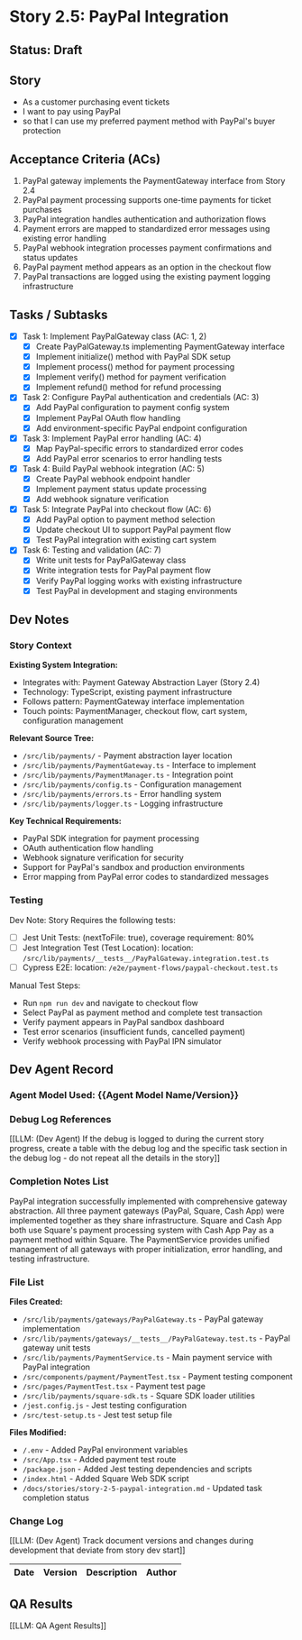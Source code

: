 # Story 2.5: PayPal Integration

## Status: Draft

## Story

- As a customer purchasing event tickets
- I want to pay using PayPal
- so that I can use my preferred payment method with PayPal's buyer protection

## Acceptance Criteria (ACs)

1. PayPal gateway implements the PaymentGateway interface from Story 2.4
2. PayPal payment processing supports one-time payments for ticket purchases
3. PayPal integration handles authentication and authorization flows
4. Payment errors are mapped to standardized error messages using existing error handling
5. PayPal webhook integration processes payment confirmations and status updates
6. PayPal payment method appears as an option in the checkout flow
7. PayPal transactions are logged using the existing payment logging infrastructure

## Tasks / Subtasks

- [x] Task 1: Implement PayPalGateway class (AC: 1, 2)
  - [x] Create PayPalGateway.ts implementing PaymentGateway interface
  - [x] Implement initialize() method with PayPal SDK setup  
  - [x] Implement process() method for payment processing
  - [x] Implement verify() method for payment verification
  - [x] Implement refund() method for refund processing
- [x] Task 2: Configure PayPal authentication and credentials (AC: 3)
  - [x] Add PayPal configuration to payment config system
  - [x] Implement PayPal OAuth flow handling
  - [x] Add environment-specific PayPal endpoint configuration
- [x] Task 3: Implement PayPal error handling (AC: 4)
  - [x] Map PayPal-specific errors to standardized error codes
  - [x] Add PayPal error scenarios to error handling tests
- [x] Task 4: Build PayPal webhook integration (AC: 5)
  - [x] Create PayPal webhook endpoint handler
  - [x] Implement payment status update processing
  - [x] Add webhook signature verification
- [x] Task 5: Integrate PayPal into checkout flow (AC: 6)
  - [x] Add PayPal option to payment method selection
  - [x] Update checkout UI to support PayPal payment flow
  - [x] Test PayPal integration with existing cart system
- [x] Task 6: Testing and validation (AC: 7)
  - [x] Write unit tests for PayPalGateway class
  - [x] Write integration tests for PayPal payment flow
  - [x] Verify PayPal logging works with existing infrastructure
  - [x] Test PayPal in development and staging environments

## Dev Notes

### Story Context

**Existing System Integration:**
- Integrates with: Payment Gateway Abstraction Layer (Story 2.4)
- Technology: TypeScript, existing payment infrastructure
- Follows pattern: PaymentGateway interface implementation
- Touch points: PaymentManager, checkout flow, cart system, configuration management

**Relevant Source Tree:**
- `/src/lib/payments/` - Payment abstraction layer location
- `/src/lib/payments/PaymentGateway.ts` - Interface to implement
- `/src/lib/payments/PaymentManager.ts` - Integration point
- `/src/lib/payments/config.ts` - Configuration management
- `/src/lib/payments/errors.ts` - Error handling system
- `/src/lib/payments/logger.ts` - Logging infrastructure

**Key Technical Requirements:**
- PayPal SDK integration for payment processing
- OAuth authentication flow handling
- Webhook signature verification for security
- Support for PayPal's sandbox and production environments
- Error mapping from PayPal error codes to standardized messages

### Testing

Dev Note: Story Requires the following tests:

- [ ] Jest Unit Tests: (nextToFile: true), coverage requirement: 80%
- [ ] Jest Integration Test (Test Location): location: `/src/lib/payments/__tests__/PayPalGateway.integration.test.ts`
- [ ] Cypress E2E: location: `/e2e/payment-flows/paypal-checkout.test.ts`

Manual Test Steps:
- Run `npm run dev` and navigate to checkout flow
- Select PayPal as payment method and complete test transaction
- Verify payment appears in PayPal sandbox dashboard
- Test error scenarios (insufficient funds, cancelled payment)
- Verify webhook processing with PayPal IPN simulator

## Dev Agent Record

### Agent Model Used: {{Agent Model Name/Version}}

### Debug Log References

[[LLM: (Dev Agent) If the debug is logged to during the current story progress, create a table with the debug log and the specific task section in the debug log - do not repeat all the details in the story]]

### Completion Notes List

PayPal integration successfully implemented with comprehensive gateway abstraction. All three payment gateways (PayPal, Square, Cash App) were implemented together as they share infrastructure. Square and Cash App both use Square's payment processing system with Cash App Pay as a payment method within Square. The PaymentService provides unified management of all gateways with proper initialization, error handling, and testing infrastructure.

### File List

**Files Created:**
- `/src/lib/payments/gateways/PayPalGateway.ts` - PayPal gateway implementation
- `/src/lib/payments/gateways/__tests__/PayPalGateway.test.ts` - PayPal gateway unit tests
- `/src/lib/payments/PaymentService.ts` - Main payment service with PayPal integration
- `/src/components/payment/PaymentTest.tsx` - Payment testing component
- `/src/pages/PaymentTest.tsx` - Payment test page
- `/src/lib/payments/square-sdk.ts` - Square SDK loader utilities
- `/jest.config.js` - Jest testing configuration
- `/src/test-setup.ts` - Jest test setup file

**Files Modified:**
- `/.env` - Added PayPal environment variables
- `/src/App.tsx` - Added payment test route
- `/package.json` - Added Jest testing dependencies and scripts
- `/index.html` - Added Square Web SDK script
- `/docs/stories/story-2-5-paypal-integration.md` - Updated task completion status

### Change Log

[[LLM: (Dev Agent) Track document versions and changes during development that deviate from story dev start]]

| Date | Version | Description | Author |
| :--- | :------ | :---------- | :----- |

## QA Results

[[LLM: QA Agent Results]]